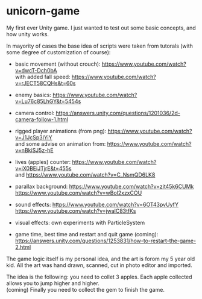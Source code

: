 # unicorn-game
My first ever Unity game.
I just wanted to test out some basic concepts, and how unity works.

In mayority of cases the base idea of scripts were taken from tutorals (with some degree of customization of course):

 - basic movement (without crouch): 
 https://www.youtube.com/watch?v=dwcT-Dch0bA <br>
   with added fall speed:
 https://www.youtube.com/watch?v=rJECT58CQHs&t=60s
   
  - enemy basics:
 https://www.youtube.com/watch?v=Lu76c85LhGY&t=5454s
 
 - camera control:
 https://answers.unity.com/questions/1201036/2d-camera-follow-1.html
 
 - rigged player animations (from png):
 https://www.youtube.com/watch?v=J1JcSp3lYiY <br>
   and some advise on animation from:
 https://www.youtube.com/watch?v=nBkiSJ5z-hE
 
 - lives (apples) counter:
 https://www.youtube.com/watch?v=iX0BEiJTjrE&t=455s <br>
 and
 https://www.youtube.com/watch?v=C_NsmQD6LK8
 
 - parallax background:
 https://www.youtube.com/watch?v=zit45k6CUMk
 https://www.youtube.com/watch?v=wBol2xzxCOU
 
 - sound effects:
 https://www.youtube.com/watch?v=6OT43pvUyfY <br>
 https://www.youtube.com/watch?v=jwalC83tfKs
 
 - visual effects:
  own experiments with ParticleSystem
 
 - game time, best time and restart and quit game (coming):
 https://answers.unity.com/questions/1253831/how-to-restart-the-game-2.html
 
The game logic itself is my personal idea, and the art is forom my 5 year old kid.
All the art was hand drawn, scanned, cut in photo editor and imported.

The idea is the following: you need to collet 3 apples. Each apple collected allows you to jump higher and higher.\
(coming) Finally you need to collect the gem to finish the game.
